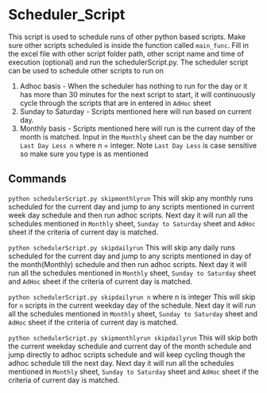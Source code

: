 # Scheduler_Script
This script is used to schedule runs of other python based scripts.
Make sure other scripts scheduled is inside the function called `main_func`. Fill in the excel file with other script folder path, other script name and time of execution (optional) and run the schedulerScript.py.
The scheduler script can be used to schedule other scripts to run on
  1. Adhoc basis - When the scheduler has nothing to run for the day or it has more than 30 minutes for the next script to start, it will continuously cycle through the scripts that are in entered in `AdHoc` sheet
  2. Sunday to Saturday - Scripts mentioned here will run based on current day. 
  3. Monthly basis - Scripts mentioned here will run is the current day of the month is matched. Input in the `Monthly` sheet can be the day number or `Last Day Less n` where n = integer. Note `Last Day Less` is case sensitive so make sure you type is as mentioned

## Commands
`python schedulerScript.py skipmonthlyrun`
This will skip any monthly runs scheduled for the current day and jump to any scripts mentioned in current week day schedule and then run adhoc scripts. Next day it will run all the schedules mentioned in `Monthly` sheet, `Sunday to Saturday` sheet and `AdHoc` sheet if the criteria of current day is matched.

`python schedulerScript.py skipdailyrun`
This will skip any daily runs scheduled for the current day and jump to any scripts mentioned in day of the month(Monthly) schedule and then run adhoc scripts. Next day it will run all the schedules mentioned in `Monthly` sheet, `Sunday to Saturday` sheet and `AdHoc` sheet if the criteria of current day is matched. 

`python schedulerScript.py skipdailyrun n` where n is integer
This will skip for `n` scripts in the current weekday day of the schedule. Next day it will run all the schedules mentioned in `Monthly` sheet, `Sunday to Saturday` sheet and `AdHoc` sheet if the criteria of current day is matched. 

`python schedulerScript.py skipmonthlyrun skipdailyrun`
This will skip both the current weekday schedule and current day of the month schedule and jump directly to adhoc scripts schedule and will keep cycling though the adhoc schedule till the next day. Next day it will run all the schedules mentioned in `Monthly` sheet, `Sunday to Saturday` sheet and `AdHoc` sheet if the criteria of current day is matched. 
